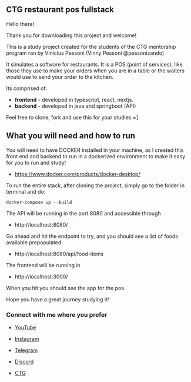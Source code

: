 ## CTG restaurant pos fullstack

Hello there!

Thank you for downloading this project and welcome!

This is a study project created for the students of the CTG mentorship program ran by Vinicius Pessoni (Vinny Pessoni @pessonizando)

It simulates a software for restaurants. It is a POS (point of services), 
like those they use to make your orders when you are in a table
or the waiters would use to send your order to the kitchen.

Its comprised of:
* **frontend** - developed in typescript, react, nextjs. 
* **backend** - developed in java and springboot (API)

Feel free to clone, fork and use this for your studies =]

## What you will need and how to run

You will need to have DOCKER installed in your machine,
as I created this front end and backend to run in a dockerized environment to make it easy for you to run and study!


* https://www.docker.com/products/docker-desktop/

To run the entire stack, after cloning the project, simply go to the folder in terminal and do:
```plaintext
docker-compose up --build
```

The API will be running in the port 8080 and accessible through

* http://localhost:8080/

Go ahead and hit the endpoint to try, and you should see a list of foods available prepopulated. 

* http://localhost:8080/api/food-items

The frontend will be running in 
    
* http://localhost:3000/

When you hit you should see the app for the pos. 

Hope you have a great journey studying it!


### Connect with me where you prefer


* [YouTube]( https://www.youtube.com/c/pessonizando)

* [Instagram](https://www.instagram.com/pessonizando)

* [Telegram](https://t.me/pessonizando)
 
* [Discord](https://discord.gg/yWX8MsCEKe)
 
* [CTG](https://ctg.viniciuspessoni.com)